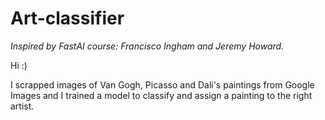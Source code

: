 # Art-classifier
*Inspired by FastAI course: Francisco Ingham and Jeremy Howard.*

Hi :)

I scrapped images of Van Gogh, Picasso and Dali's paintings from Google Images and I trained a model to classify and assign a painting to the right artist.
